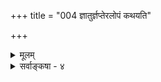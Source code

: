 +++
title = "004 ज्ञातुर्ज्ञप्तेरलोपं कथयति"

+++
<details><summary>मूलम्</summary>

ज्ञातुर्ज्ञप्तेरलोपं कथयति निगमः स्मर्यते चैवमेषा तस्मादेकत्वसिद्धौ प्रसरणभिदया तद्भिदैकत्र पुंसि ।  
योग्यादृष्टेरभावान्न च भवति सुषुप्त्याद्यवस्थासु बाधस्तत्तद्वस्तुप्रकाशक्षणविरहवती न प्रकाशेत बुद्धिः ॥ ४ ॥
</details>

<details><summary>सर्वाङ्कषा - ४</summary>

एवं ज्ञानस्य स्वयंप्रकाशत्वम्, तद्विरुद्धपक्षांश्च परीक्ष्य तस्य नित्यत्वमाह - ज्ञातुरित्यादिना । अत्र साध्यमानं नित्यत्वमनूद्य पूर्वं (जीव. 4) विचारः कृतः । **निगमः** = श्रुतिः **ज्ञातुः** = धर्मिण आत्मनः **ज्ञप्तेः** = ज्ञानस्य धर्मस्य **अलोपम्** =नाशाभावम् **कथयति** = कण्ठत एव वक्ति । **एषा** = बुद्धिः **एवम्** = नित्यतयैव स्मर्यते **च** = पुराणादिषु कथ्यते च । 'न हि विज्ञातुर्विज्ञातेर्विपरिलोपो विद्यतेऽविनाशित्वात्' (बृ.6-4-37) इति श्रुतिः । ' यथा न क्रियते ज्योत्स्ना मलप्रक्षालणान्मणेः । दोषप्रहाणान्न ज्ञानमात्मनः क्रियते तथा ॥ यथोदपानकरणात् क्रियते न जलाम्बरम् । सदेव नीयते व्यक्तिमसतस्संभवः कुतः ॥ तथा हेयगुणध्वंसादवबोधादयो गुणाः । प्रकाश्यन्ते न जन्यन्ते नित्या एवात्मनो हि ते ॥' (वि.धर्मो. 104-55,56,57) इति स्मृतिः । श्रुतिव्यतिरिक्तमार्षवचनं सर्वं स्मृतिरित्युच्यते वैदिकैः । एतद्दृष्ट्यैव श्रुतिः प्रत्यक्षपदेनोच्यते कुत्रचित् । एवं ज्ञानस्य नित्यत्वादेवैकत्वमप्यर्थात्सिद्ध्यति । एकैनैव निर्वाहे नित्यज्ञानद्वयाङ्गीकारस्य व्यर्थत्वात्, अननुभवाच्च । तर्हि प्रत्यक्षादिप्रभेद एकस्य कथमित्यत्र - तस्मादित्यादि । **तस्मात्** = नित्यत्वात् **एकत्वसिद्धौ** = ज्ञानस्यैकत्वसिद्धौ च एकत्र **पुंसि** = एकस्मिन्नैव **पुरुषे** = चेतने **प्रसरणभिदया** = प्रसरण - प्रक्रियाभेदात् **तद्भिदा** = ज्ञानभेदः प्रत्यक्षस्मृत्यादिरूपेण । आत्मनो धर्मभूतं हि ज्ञानं प्रदीपप्रभावत् स्वतः प्रसरणस्वभावमपि संसारदशायां करणद्वारैव प्रसरति । तत्रेन्द्रियद्वारा प्रसरणे प्रत्यक्षमिति, व्याप्त्यादिद्वारा प्रसरणे स्मृतिरिति च भेदव्यवहारः । युगपद्ज्ञानद्वयानुत्पत्त्या सांकर्यादीनां नावसरः । अधिकमुपरि भविष्यति ॥ 

ननु 'सुषुप्तिसमये न किञ्चिदहमज्ञासिषम्' इति सुप्तोत्थितस्यानुभवात् सुषुप्तौ ज्ञाननाशात् कथं तस्य नित्यत्वम्? तदानीमपि ज्ञानसत्त्वे सुषुप्तेरेवाप्रसङ्गादित्यत्राह - योग्येत्यादि । **सुषुप्त्याद्यवस्थासु** = सुषुप्तिमूर्छाद्यवस्थासु **योग्यादृष्टेः** = **अदृष्टिः** = अनुपलब्धिः । अभावप्रत्यक्षसहकारिभूतायाः योग्यानुपलब्धेः 

**योग्यादृष्टेः=अदृष्टिः** =अनुपलब्धिः॥ **अभावात्** = विरहात् **बाधः** = ज्ञानाभावः न च **भवति** = न हि सिद्ध्यति अथवा नैव भवति । अभावप्रत्यक्षं प्रति अनुपलब्धिः स्वतन्त्रं करणमिति कुमारिलः । इन्द्रियमेव करणम्, अनुपलब्धिः सहकारिकारणमिति नैय्यायिकाः । सिद्धान्ते तु अतिरिक्ताभावस्यानङ्गीकारादेव करणप्रश्नोऽपि यद्यपि नोदेति । अथापि लोके 'नास्ति' इति व्यवहारदर्शनात्, तंत्र तत्तदनुपलब्धेरेव कारणत्वात्, अनुपलब्धिर्न निराक्रियते । अन्धकारे 'धटो नास्ति' इति व्यवहाराभावात् योग्यवस्तुप्रतियोगिकानुपलब्धिसहकृतमिन्द्रियमेवाभावव्यवहारकारणं 

तु 

230. 

521 

[ ज्ञानस्य नानात्वम् ] 

उत्पत्त्यादेरभावान्न यदि दृशि भिदा, नो, दशाभेददृष्टेः 

दृष्टादृष्टव्यवस्था व चिदिह पुरुषे बुद्ध्यवस्थाभिरेव । 



वाच्यम् । प्रतियोगिनो योग्यत्वं च 'यदि स्यादुपलभ्येत' इत्यापादनार्हत्वम् । अन्धकारे 'यदि स्यात्, तर्ह्यपलभ्येत' इत्यापादनस्य कर्तुमशक्यत्वात्, न घटाभावप्रत्यक्षस्य संभवः । आलोके तथा कर्तुं शक्यत्वात् घटाभावप्रतीतिं प्रति घटानुपलब्धिरेव कारणम् । एवञ्च सुषुप्तौ तथाऽऽपादनप्रसक्तेरभावात्, न ज्ञानाभावसिद्ध्यति । अनन्तरकाले तु अस्मरणात् ज्ञानाभावमनुमाय ' न किञ्चिदहमज्ञासिषम्' इति व्यवहरति । विषयप्रकाशं प्रति हि इन्द्रियार्थसंयोगादिः कारणम् । सर्वेषामपीन्द्रियाणां सुषुप्तावुपरमात्, नापादयितुं शक्येत । अतः सुषुप्तिकालिकज्ञानाभावानुमानमपि, सुषुप्त्यनन्तरकालिकमेव । तर्हि तदा ज्ञानसत्त्वे वा किं प्रमाणम् ? इति चेत्, ज्ञाननित्यत्वप्रतिपादकश्रुतिरेव । अधिकं समनन्तरमेव स्पष्टीभविष्यति ॥ 

सर्वेन्द्रियाणामपि सुषुप्तावुपरमात्, तदा ज्ञानप्रसक्तेरेवाभावात् ज्ञानाभावानुभवोऽपि न भवति । अभावज्ञानं प्रति हि प्रतियोगिज्ञानमावश्यकम् । प्रतियोगिज्ञाने जाते, सुषुप्तिः कथम्? असंबोधावस्थाया एव सुषुप्तिरूपत्वात् । ज्ञानस्य नित्यत्वस्य श्रुतिसिद्धत्वात् ज्ञानाभावस्तु न वक्तुं शक्यते । ननु श्रुतिरप्यनुभवविरुद्धं न ब्रूयात् । अन्यथा 'आदित्यो यूपः' इति वाक्यमपि यथाश्रुतार्थकं स्यात् । अतः श्रुतिरेवान्यथा नेया । अतश्च ज्ञानस्वप्रकाशत्वं वा त्याज्यम्, तन्नित्यत्वम् वा त्याज्यम् इत्युभयतः पाशा रज्जुरित्यत्राह - तत्तदित्यादि । तत्तद्वस्तुप्रकाशक्षणविरहवती - क्षण इति कालपर्यायः । तथा च धर्मभूतज्ञानेन प्रकाश्यानां वस्तूनां प्रकाशकालव्यतिरिक्तकालवर्तिनी **बुद्धिः** = धर्मभूतं ज्ञानम् न **प्रकाशेत** = स्वतोऽपि न प्रकाशेत; सुषुप्तिकालस्य विषयप्रकाशाभावकालत्वात् । विषयप्रकाशनवेलायामेव तस्य स्वप्रकाशत्वम् । एवञ्च श्रुत्या तन्नित्यत्वोक्त्या, विषयप्रकाशकाल एव तस्य स्वप्रकाशत्वात्, सुषुप्तावप्रकाशमात्रान्न तदभावस्सिद्ध्यति । विद्यमानत्वाप्रकाशत्वयोरन्धकारे घटादावनुभवसिद्धत्वात्, धर्मभूतज्ञानेऽपि विद्यमानत्वाप्रकाशत्वयोर्न विरोध इति भावः ॥ 

ननु घटादेर्जडत्वात्, ज्ञानेनैव तेषां प्रकाशः, ज्ञानाभावे च अप्रकाशश्चोपपद्यते । ज्ञानस्य तु स्वयंप्रकाशत्वात्कथं विद्यमानत्वेऽप्यप्रकाशो युज्येत ? न च ' यत्त्वनुभूतेः स्वयंप्रकाशत्वमुक्तम्, तत्तु विषयप्रकाशनवेलायामेव ' इति श्रीमद्भाष्येऽभिहितत्वात् कथं प्रश्न इति वाच्यम्, कथं तन्निर्वाह्यमित्येव विचारात् । ‘न च निर्विषया काचित्संविदस्ति, अनुपलब्धेः' इत्यपि तत्रैवाभिधानात्, सुषुप्तौ सा केन रूपेणावतिष्ठते इति जिज्ञासाया अवश्यं समाधेयत्वादिति चेत्; अत्रानन्ददायिन्यां श्रीनरसिंहराजाचार्याः - 'सत्यम् । बाह्यवस्त्वविषयकत्वादसत्कल्पं तदा । आत्मा त्वस्त्येव तस्य विषयः । अन्यथा सुप्तोत्थितस्य 'सुखमहमस्वाप्सम्” इति प्रतिसन्धानं कथम् ? सन्धानापेक्षत्वात् प्रतिसन्धानस्य । आत्मनो ज्ञानविषयत्वं तु सिद्धान्तसंमतमेव । अतो न काप्यनुपपत्तिः ॥ ४ ॥
</details>
